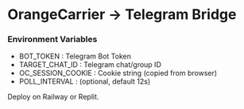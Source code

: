 # OrangeCarrier -> Telegram Bridge

### Environment Variables
- BOT_TOKEN : Telegram Bot Token
- TARGET_CHAT_ID : Telegram chat/group ID
- OC_SESSION_COOKIE : Cookie string (copied from browser)
- POLL_INTERVAL : (optional, default 12s)

Deploy on Railway or Replit.
